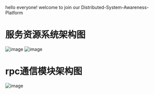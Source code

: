 hello everyone! welcome to join our Distributed-System-Awareness-Platform

# 服务资源系统架构图
![image](https://user-images.githubusercontent.com/50624748/172162125-6fe6d8c6-4723-4a80-a89b-0cebd670d455.png)
![image](https://user-images.githubusercontent.com/50624748/172162199-47d9335c-1454-45de-bbb8-9f8c3ee8acbf.png)


# rpc通信模块架构图
![image](https://user-images.githubusercontent.com/50624748/172160273-3ca93fb0-b5ea-4054-96ef-58bd870f348b.png)

